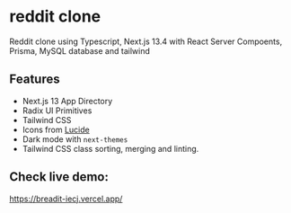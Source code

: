 # reddit clone

Reddit clone using Typescript, Next.js 13.4 with React Server Compoents, Prisma, MySQL database and tailwind



## Features

- Next.js 13 App Directory
- Radix UI Primitives
- Tailwind CSS
- Icons from [Lucide](https://lucide.dev)
- Dark mode with `next-themes`
- Tailwind CSS class sorting, merging and linting.

## Check live demo:

https://breadit-iecj.vercel.app/
